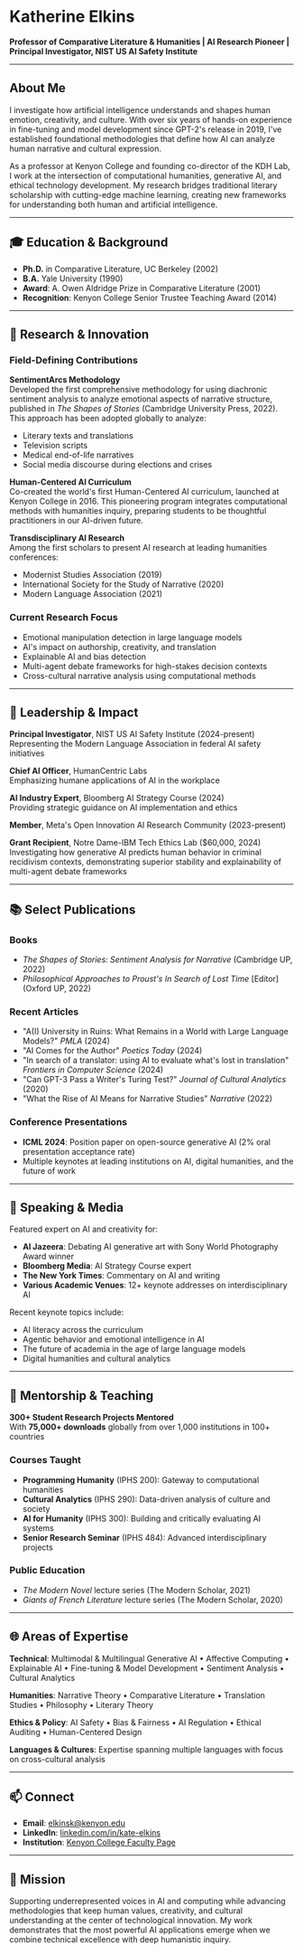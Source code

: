 # Katherine Elkins

**Professor of Comparative Literature & Humanities | AI Research Pioneer | Principal Investigator, NIST US AI Safety Institute**

---

## About Me

I investigate how artificial intelligence understands and shapes human emotion, creativity, and culture. With over six years of hands-on experience in fine-tuning and model development since GPT-2's release in 2019, I've established foundational methodologies that define how AI can analyze human narrative and cultural expression.

As a professor at Kenyon College and founding co-director of the KDH Lab, I work at the intersection of computational humanities, generative AI, and ethical technology development. My research bridges traditional literary scholarship with cutting-edge machine learning, creating new frameworks for understanding both human and artificial intelligence.

---

## 🎓 Education & Background

- **Ph.D.** in Comparative Literature, UC Berkeley (2002)
- **B.A.** Yale University (1990)
- **Award**: A. Owen Aldridge Prize in Comparative Literature (2001)
- **Recognition**: Kenyon College Senior Trustee Teaching Award (2014)

---

## 🔬 Research & Innovation

### Field-Defining Contributions

**SentimentArcs Methodology**  
Developed the first comprehensive methodology for using diachronic sentiment analysis to analyze emotional aspects of narrative structure, published in *The Shapes of Stories* (Cambridge University Press, 2022). This approach has been adopted globally to analyze:
- Literary texts and translations
- Television scripts
- Medical end-of-life narratives
- Social media discourse during elections and crises

**Human-Centered AI Curriculum**  
Co-created the world's first Human-Centered AI curriculum, launched at Kenyon College in 2016. This pioneering program integrates computational methods with humanities inquiry, preparing students to be thoughtful practitioners in our AI-driven future.

**Transdisciplinary AI Research**  
Among the first scholars to present AI research at leading humanities conferences:
- Modernist Studies Association (2019)
- International Society for the Study of Narrative (2020)
- Modern Language Association (2021)

### Current Research Focus

- Emotional manipulation detection in large language models
- AI's impact on authorship, creativity, and translation
- Explainable AI and bias detection
- Multi-agent debate frameworks for high-stakes decision contexts
- Cross-cultural narrative analysis using computational methods

---

## 💼 Leadership & Impact

**Principal Investigator**, NIST US AI Safety Institute (2024-present)  
Representing the Modern Language Association in federal AI safety initiatives

**Chief AI Officer**, HumanCentric Labs  
Emphasizing humane applications of AI in the workplace

**AI Industry Expert**, Bloomberg AI Strategy Course (2024)  
Providing strategic guidance on AI implementation and ethics

**Member**, Meta's Open Innovation AI Research Community (2023-present)

**Grant Recipient**, Notre Dame-IBM Tech Ethics Lab ($60,000, 2024)  
Investigating how generative AI predicts human behavior in criminal recidivism contexts, demonstrating superior stability and explainability of multi-agent debate frameworks

---

## 📚 Select Publications

### Books
- *The Shapes of Stories: Sentiment Analysis for Narrative* (Cambridge UP, 2022)
- *Philosophical Approaches to Proust's In Search of Lost Time* [Editor] (Oxford UP, 2022)

### Recent Articles
- "A(I) University in Ruins: What Remains in a World with Large Language Models?" *PMLA* (2024)
- "AI Comes for the Author" *Poetics Today* (2024)
- "In search of a translator: using AI to evaluate what's lost in translation" *Frontiers in Computer Science* (2024)
- "Can GPT-3 Pass a Writer's Turing Test?" *Journal of Cultural Analytics* (2020)
- "What the Rise of AI Means for Narrative Studies" *Narrative* (2022)

### Conference Presentations
- **ICML 2024**: Position paper on open-source generative AI (2% oral presentation acceptance rate)
- Multiple keynotes at leading institutions on AI, digital humanities, and the future of work

---

## 🎤 Speaking & Media

Featured expert on AI and creativity for:
- **Al Jazeera**: Debating AI generative art with Sony World Photography Award winner
- **Bloomberg Media**: AI Strategy Course expert
- **The New York Times**: Commentary on AI and writing
- **Various Academic Venues**: 12+ keynote addresses on interdisciplinary AI

Recent keynote topics include:
- AI literacy across the curriculum
- Agentic behavior and emotional intelligence in AI
- The future of academia in the age of large language models
- Digital humanities and cultural analytics

---

## 👥 Mentorship & Teaching

**300+ Student Research Projects Mentored**  
With **75,000+ downloads** globally from over 1,000 institutions in 100+ countries

### Courses Taught
- **Programming Humanity** (IPHS 200): Gateway to computational humanities
- **Cultural Analytics** (IPHS 290): Data-driven analysis of culture and society
- **AI for Humanity** (IPHS 300): Building and critically evaluating AI systems
- **Senior Research Seminar** (IPHS 484): Advanced interdisciplinary projects

### Public Education
- *The Modern Novel* lecture series (The Modern Scholar, 2021)
- *Giants of French Literature* lecture series (The Modern Scholar, 2020)

---

## 🌐 Areas of Expertise

**Technical**: Multimodal & Multilingual Generative AI • Affective Computing • Explainable AI • Fine-tuning & Model Development • Sentiment Analysis • Cultural Analytics

**Humanities**: Narrative Theory • Comparative Literature • Translation Studies • Philosophy • Literary Theory

**Ethics & Policy**: AI Safety • Bias & Fairness • AI Regulation • Ethical Auditing • Human-Centered Design

**Languages & Cultures**: Expertise spanning multiple languages with focus on cross-cultural analysis

---

## 📫 Connect

- **Email**: elkinsk@kenyon.edu
- **LinkedIn**: [linkedin.com/in/kate-elkins](https://www.linkedin.com/in/kate-elkins)
- **Institution**: [Kenyon College Faculty Page](https://www.kenyon.edu/directory/kate-elkins/)

---

## 🎯 Mission

Supporting underrepresented voices in AI and computing while advancing methodologies that keep human values, creativity, and cultural understanding at the center of technological innovation. My work demonstrates that the most powerful AI applications emerge when we combine technical excellence with deep humanistic inquiry.
